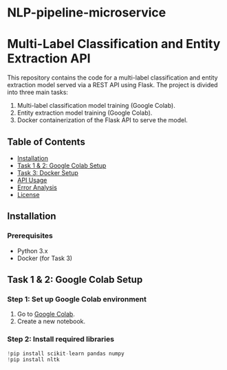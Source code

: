 # NLP-pipeline-microservice
# Multi-Label Classification and Entity Extraction API

This repository contains the code for a multi-label classification and entity extraction model served via a REST API using Flask. The project is divided into three main tasks:
1. Multi-label classification model training (Google Colab).
2. Entity extraction model training (Google Colab).
3. Docker containerization of the Flask API to serve the model.

## Table of Contents
- [Installation](#installation)
- [Task 1 & 2: Google Colab Setup](#task-1--2-google-colab-setup)
- [Task 3: Docker Setup](#task-3-docker-setup)
- [API Usage](#api-usage)
- [Error Analysis](#error-analysis)
- [License](#license)

## Installation

### Prerequisites
- Python 3.x
- Docker (for Task 3)

## Task 1 & 2: Google Colab Setup

### Step 1: Set up Google Colab environment
1. Go to [Google Colab](https://colab.research.google.com/).
2. Create a new notebook.

### Step 2: Install required libraries
```python
!pip install scikit-learn pandas numpy
!pip install nltk
